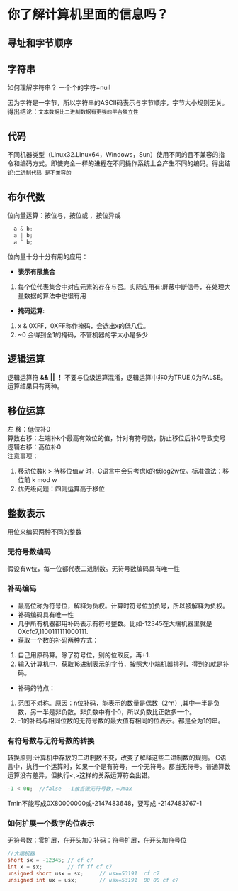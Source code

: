 # 你了解计算机里面的信息吗？

## 寻址和字节顺序
## 字符串
如何理解字符串？
一个个的字符+null

因为字符是一字节，所以字符串的ASCII码表示与字节顺序，字节大小规则无关。得出结论：` 文本数据比二进制数据有更强的平台独立性 `
## 代码
不同机器类型（Linux32.Linux64，Windows，Sun）使用不同的且不兼容的指令和编码方式。即使完全一样的进程在不同操作系统上会产生不同的编码。得出结论:`二进制代码
是不兼容的 `
## 布尔代数
位向量运算：按位与，按位或 ，按位异或
```c
  a & b;
  a | b;
  a ^ b;
```
位向量十分十分有用的应用：
- **表示有限集合**
1. 每个位代表集合中对应元素的存在与否。实际应用有:屏蔽中断信号，在处理大量数据的算法中也很有用
- **掩码运算**: 
1. x & 0XFF，0XFF称作掩码，会选出x的低八位。
2. ~0 会得到全1的掩码，不管机器的字大小是多少
  
## 逻辑运算
逻辑运算符 **&&** **||** **！**
不要与位级运算混淆，逻辑运算中非0为TRUE,0为FALSE。运算结果只有两种。

## 移位运算
左   移：低位补0</br>
算数右移：左端补k个最高有效位的值，针对有符号数，防止移位后补0导致变号</br>
逻辑右移：高位补0</br>
注意事项：
1. 移动位数k > 待移位值w 时，C语言中会只考虑k的低log2w位。标准做法：移位前 k mod w
2. 优先级问题：四则运算高于移位

## 整数表示
用位来编码两种不同的整数
### 无符号数编码
假设有w位，每一位都代表二进制数。无符号数编码具有唯一性
### 补码编码
  - 最高位称为符号位，解释为负权。计算时符号位加负号，所以被解释为负权。
  - 补码编码具有唯一性
  - 几乎所有机器都用补码表示有符号整数。比如-12345在大端机器里就是0Xcfc7,1100111111000111.
  - 获取一个数的补码两种方式：
  1. 自己用原码算。除了符号位，别的位取反，再+1.
  2. 输入计算机中，获取16进制表示的字节，按照大小端机器排列，得到的就是补码。
  - 补码的特点：
  1. 范围不对称。原因：n位补码，能表示的数量是偶数（2^n）,其中一半是负数，另一半是非负数。非负数中有个0，所以负数比正数多一个。
  2. -1的补码与相同位数的无符号数的最大值有相同的位表示。都是全为1的串。
### 有符号数与无符号数的转换
转换原则:计算机中存放的二进制数不变，改变了解释这些二进制数的规则。
C语言中，执行一个运算时，如果一个是有符号，一个无符号。都当无符号。普通算数运算没有差异，但执行<,>这样的关系运算符会出错。
```c
-1 < 0u;  //false  -1被当做无符号数，=Umax
```
Tmin不能写成0X80000000或-2147483648，要写成 -2147483767-1
### 如何扩展一个数字的位表示
无符号数：零扩展，在开头加0
补码：符号扩展，在开头加符号位
```c
//大端机器
short sx = -12345; // cf c7
int x = sx;        // ff ff cf c7
unsigned short usx = sx;     // usx=53191  cf c7
unsigned int ux = usx;       // usx=53191  00 00 cf c7
```
